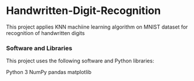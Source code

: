 # Handwritten-Digit-Recognition

This project applies KNN machiine learning algorithm on MNIST dataset for recognition of handwritten digits

### Software and Libraries

This project uses the following software and Python libraries:

Python 3
NumPy
pandas
matplotlib
